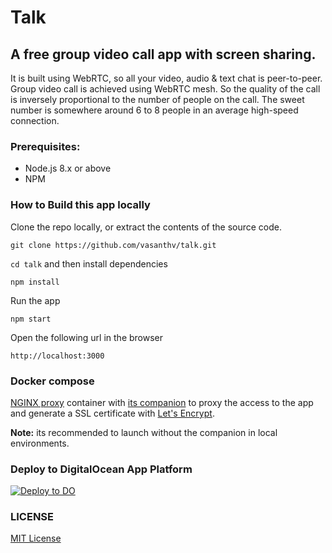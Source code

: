 # Talk

## A free group video call app with screen sharing.

It is built using WebRTC, so all your video, audio & text chat is peer-to-peer. Group video call is achieved using WebRTC mesh. So the quality of the call is inversely proportional to the number of people on the call. The sweet number is somewhere around 6 to 8 people in an average high-speed connection.

### Prerequisites:

- Node.js 8.x or above
- NPM

### How to Build this app locally

Clone the repo locally, or extract the contents of the source code.

```
git clone https://github.com/vasanthv/talk.git
```

`cd talk` and then install dependencies

```
npm install
```

Run the app

```
npm start
```

Open the following url in the browser

```
http://localhost:3000
```

### Docker compose

[NGINX proxy](https://hub.docker.com/r/jwilder/nginx-proxy) container with [its companion](https://github.com/nginx-proxy/docker-letsencrypt-nginx-proxy-companion) to proxy the access to the app and generate a SSL certificate with [Let's Encrypt](https://letsencrypt.org/).

**Note:** its recommended to launch without the companion in local environments.

### Deploy to DigitalOcean App Platform

[![Deploy to DO](https://www.deploytodo.com/do-btn-blue.svg)](https://cloud.digitalocean.com/apps/new?repo=https://github.com/toast38coza/talk/tree/master)

### LICENSE

<a href="https://github.com/vasanthv/talk/blob/master/LICENSE">MIT License</a>
